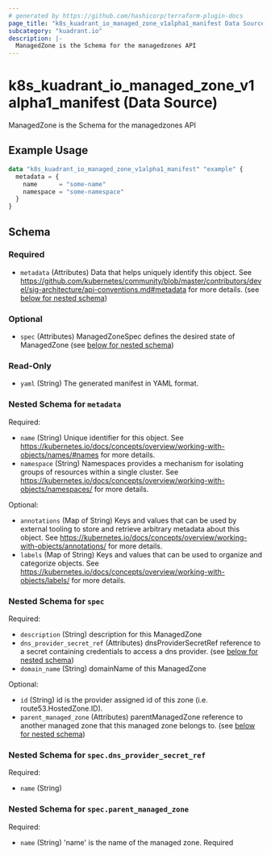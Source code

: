 ```yaml
---
# generated by https://github.com/hashicorp/terraform-plugin-docs
page_title: "k8s_kuadrant_io_managed_zone_v1alpha1_manifest Data Source - terraform-provider-k8s"
subcategory: "kuadrant.io"
description: |-
  ManagedZone is the Schema for the managedzones API
---
```


# k8s_kuadrant_io_managed_zone_v1alpha1_manifest (Data Source)

ManagedZone is the Schema for the managedzones API

## Example Usage

```terraform
data "k8s_kuadrant_io_managed_zone_v1alpha1_manifest" "example" {
  metadata = {
    name      = "some-name"
    namespace = "some-namespace"
  }
}
```

<!-- schema generated by tfplugindocs -->
## Schema

### Required

- `metadata` (Attributes) Data that helps uniquely identify this object. See https://github.com/kubernetes/community/blob/master/contributors/devel/sig-architecture/api-conventions.md#metadata for more details. (see [below for nested schema](#nestedatt--metadata))

### Optional

- `spec` (Attributes) ManagedZoneSpec defines the desired state of ManagedZone (see [below for nested schema](#nestedatt--spec))

### Read-Only

- `yaml` (String) The generated manifest in YAML format.

<a id="nestedatt--metadata"></a>
### Nested Schema for `metadata`

Required:

- `name` (String) Unique identifier for this object. See https://kubernetes.io/docs/concepts/overview/working-with-objects/names/#names for more details.
- `namespace` (String) Namespaces provides a mechanism for isolating groups of resources within a single cluster. See https://kubernetes.io/docs/concepts/overview/working-with-objects/namespaces/ for more details.

Optional:

- `annotations` (Map of String) Keys and values that can be used by external tooling to store and retrieve arbitrary metadata about this object. See https://kubernetes.io/docs/concepts/overview/working-with-objects/annotations/ for more details.
- `labels` (Map of String) Keys and values that can be used to organize and categorize objects. See https://kubernetes.io/docs/concepts/overview/working-with-objects/labels/ for more details.


<a id="nestedatt--spec"></a>
### Nested Schema for `spec`

Required:

- `description` (String) description for this ManagedZone
- `dns_provider_secret_ref` (Attributes) dnsProviderSecretRef reference to a secret containing credentials to access a dns provider. (see [below for nested schema](#nestedatt--spec--dns_provider_secret_ref))
- `domain_name` (String) domainName of this ManagedZone

Optional:

- `id` (String) id is the provider assigned id of this  zone (i.e. route53.HostedZone.ID).
- `parent_managed_zone` (Attributes) parentManagedZone reference to another managed zone that this managed zone belongs to. (see [below for nested schema](#nestedatt--spec--parent_managed_zone))

<a id="nestedatt--spec--dns_provider_secret_ref"></a>
### Nested Schema for `spec.dns_provider_secret_ref`

Required:

- `name` (String)


<a id="nestedatt--spec--parent_managed_zone"></a>
### Nested Schema for `spec.parent_managed_zone`

Required:

- `name` (String) 'name' is the name of the managed zone. Required
